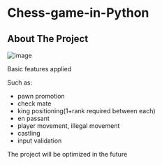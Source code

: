 # Chess-game-in-Python
## About The Project

![image](https://user-images.githubusercontent.com/43635632/187097048-90748190-799a-4ddf-af0f-1b93546adaf2.png)

Basic features applied

Such as:
* pawn promotion
* check mate
* king positioning(1+rank required between each)
* en passant
* player movement, illegal movement
* castling
* input validation


The project will be optimized in the future




